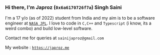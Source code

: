 ### Hi there, I'm Japroz (`0x6a6170726f7a`) Singh Saini

I'm a 17 y/o (as of 2022) student from India and my aim is to be a software engineer at [`NASA JPL`](https://jpl.nasa.gov). I love to code in `C,C++` and `Typescript` (i know, its a weird combo) and build low-level software.

Contact me for queries at `sainijaproz@gmail.com`

My website : [`https://japroz.me`](https://japroz.me)
